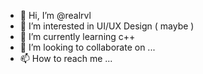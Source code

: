 - 👋 Hi, I’m @realrvl
- 👀 I’m interested in UI/UX Design ( maybe )
- 🌱 I’m currently learning c++
- 💞️ I’m looking to collaborate on ...
- 📫 How to reach me ...

<!---
realrvl/realrvl is a ✨ special ✨ repository because its `README.md` (this file) appears on your GitHub profile.
You can click the Preview link to take a look at your changes.
--->
